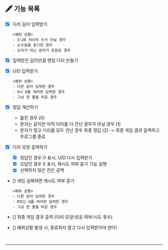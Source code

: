 ## 🖋️ 기능 목록
- [x] 다리 길이 입력받기
  ```
  <예외 상황>
  - 3~20 사이의 수가 아닐 경우
  - 소수점을 표기한 경우
  - 숫자가 아닌 문자가 포함된 경우
  ```

- [x] 입력받은 길이만큼 랜덤 다리 만들기

- [x] U/D 입력받기
  ```
  <예외 상황>
  - 다른 문자 입력한 경우
  - U나 D를 여러번 입력한 경우
  - 그냥 한 줄을 띄운 경우
  ```

- [x] 정답 계산하기
  - 틀린 경우 (0)
  - 문자는 같지만 아직 다리를 다 건넌 경우가 아닐 경우 (1)
  - 문자가 맞고 다리를 모두 건넌 경우 최종 정답 (2) -> 최종 게임 결과 출력하고 프로그램 종료
  

- [x] 다리 모양 출력하기
  - [x] 정답인 경우 O 표시, U/D 다시 입력받기
  - [x] 오답인 경우 X 표시, 재시도 여부 묻기 기능 실행
  - [x] 선택하지 않은 칸은 공백

- [] 게임 실패하면 재시도 여부 묻기
  ```
  <예외 상황>
  - 다른 문자 입력한 경우
  - R또는 Q를 여러번 입력한 경우
  - 그냥 한 줄을 띄운 경우
  ```

- [] 최종 게임 결과 출력 (다리 모양/성공 여부/시도 횟수)

- [] 예외상황 발생 시, 종료하지 말고 다시 입력받아야 한다!

<br />
<hr>